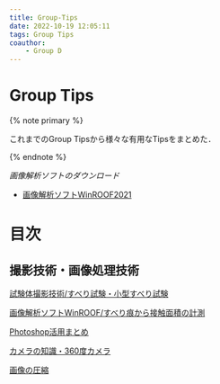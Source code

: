 ```yaml
---
title: Group-Tips
date: 2022-10-19 12:05:11
tags: Group Tips
coauthor:
    - Group D
---
```


# Group Tips

{% note primary %}

これまでのGroup Tipsから様々な有用なTipsをまとめた．

{% endnote %}

*画像解析ソフトのダウンロード*
* [画像解析ソフトWinROOF2021](http://10.108.51.13:5000/index.cgi?launchApp=SYNO.SDS.App.FileStation3.Instance&launchParam=openfile%3D%252Fcommon%252F%25E4%25BE%25BF%25E5%2588%25A9%25E3%2582%25B0%25E3%2583%2583%25E3%2582%25BA%252F02.%25E8%25A7%25A3%25E6%259E%2590%252F%25E7%2594%25BB%25E5%2583%258F%25E8%25A7%25A3%25E6%259E%2590WINROOF2021%252FWinROOF2021%252F)

# 目次

## 撮影技術・画像処理技術

[試験体撮影技術/すべり試験・小型すべり試験](http://10.108.51.13:5000/index.cgi?launchApp=SYNO.SDS.App.FileStation3.Instance&launchParam=openfile%3D%252Fcommon%252F%25E4%25BE%25BF%25E5%2588%25A9%25E3%2582%25B0%25E3%2583%2583%25E3%2582%25BA%252F01.%25E5%25AE%259F%25E9%25A8%2593%252F%25E5%25AE%259F%25E9%25A8%2593%25E5%2586%2599%25E7%259C%259F%25E6%2592%25AE%25E5%25BD%25B1%25E6%258A%2580%25E8%25A1%2593%25E5%2590%2591%25E4%25B8%258A%252F)

[画像解析ソフトWinROOF/すべり痕から接触面積の計測](http://10.108.51.13:5000/index.cgi?launchApp=SYNO.SDS.App.FileStation3.Instance&launchParam=openfile%3D%252Fcommon%252F%25E4%25BE%25BF%25E5%2588%25A9%25E3%2582%25B0%25E3%2583%2583%25E3%2582%25BA%252F01.%25E5%25AE%259F%25E9%25A8%2593%252F%25E5%25AE%259F%25E9%25A8%2593%25E5%2586%2599%25E7%259C%259F%25E6%2592%25AE%25E5%25BD%25B1%25E6%258A%2580%25E8%25A1%2593%25E5%2590%2591%25E4%25B8%258A%252F)

[Photoshop活用まとめ](http://10.108.51.13:5000/index.cgi?launchApp=SYNO.SDS.App.FileStation3.Instance&launchParam=openfile%3D%252Fcommon%252F%25E4%25BE%25BF%25E5%2588%25A9%25E3%2582%25B0%25E3%2583%2583%25E3%2582%25BA%252F04.%25E3%2581%258A%25E5%25BD%25B9%25E7%25AB%258B%25E3%2581%25A1%25E6%2583%2585%25E5%25A0%25B1%252FGroup%2520Tips%25E3%2580%2580%252F%25E3%2582%25AB%25E3%2583%25A1%25E3%2583%25A9%25E3%2583%25BB%25E5%2586%2599%25E7%259C%259F%25E7%25B7%25A8%25E9%259B%2586%252F)

[カメラの知識・360度カメラ](http://10.108.51.13:5000/index.cgi?launchApp=SYNO.SDS.App.FileStation3.Instance&launchParam=openfile%3D%252Fcommon%252F%25E4%25BE%25BF%25E5%2588%25A9%25E3%2582%25B0%25E3%2583%2583%25E3%2582%25BA%252F04.%25E3%2581%258A%25E5%25BD%25B9%25E7%25AB%258B%25E3%2581%25A1%25E6%2583%2585%25E5%25A0%25B1%252FGroup%2520Tips%25E3%2580%2580%252F%25E3%2582%25AB%25E3%2583%25A1%25E3%2583%25A9%25E3%2583%25BB%25E5%2586%2599%25E7%259C%259F%25E7%25B7%25A8%25E9%259B%2586%252F)

[画像の圧縮](http://10.108.51.13:5000/index.cgi?launchApp=SYNO.SDS.App.FileStation3.Instance&launchParam=openfile%3D%252Fcommon%252F%25E4%25BE%25BF%25E5%2588%25A9%25E3%2582%25B0%25E3%2583%2583%25E3%2582%25BA%252F04.%25E3%2581%258A%25E5%25BD%25B9%25E7%25AB%258B%25E3%2581%25A1%25E6%2583%2585%25E5%25A0%25B1%252FGroup%2520Tips%25E3%2580%2580%252F%25E3%2582%25AB%25E3%2583%25A1%25E3%2583%25A9%25E3%2583%25BB%25E5%2586%2599%25E7%259C%259F%25E7%25B7%25A8%25E9%259B%2586%252F)

</br>


